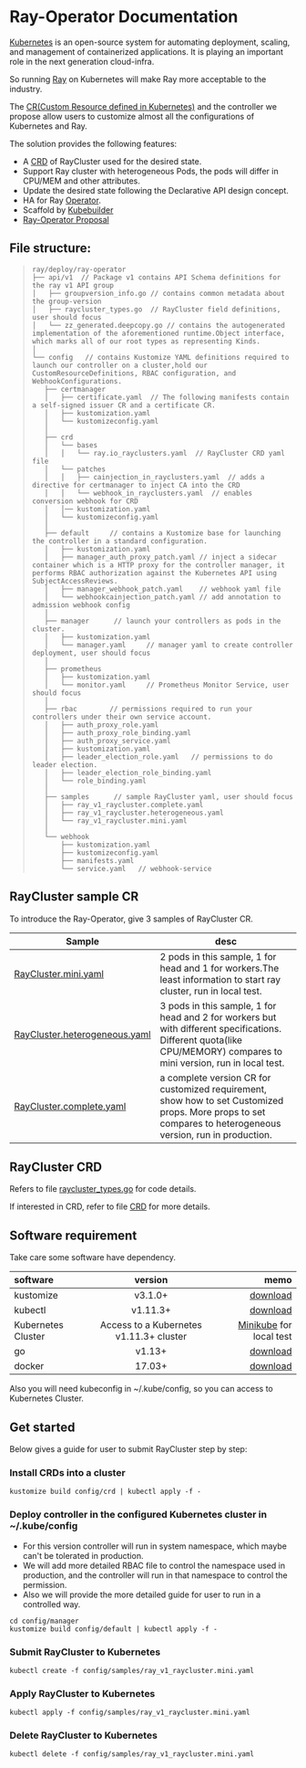 # Ray-Operator Documentation

[Kubernetes](https://kubernetes.io/) is an open-source system for automating deployment, scaling, and management of containerized applications. It is playing an important role in the next generation cloud-infra. 

So running [Ray](https://ray.readthedocs.io/en/latest/) on Kubernetes will make Ray more acceptable to the industry.  

The [CR(Custom Resource defined in Kubernetes)](https://kubernetes.io/docs/concepts/extend-kubernetes/api-extension/custom-resources/) and the controller we propose allow users to customize almost all the configurations of Kubernetes and Ray. 

The solution provides the following features:
- A [CRD](https://kubernetes.io/docs/concepts/extend-kubernetes/api-extension/custom-resources/#customresourcedefinitions) of RayCluster used for the desired state.
- Support Ray cluster with heterogeneous Pods, the pods will differ in CPU/MEM and other attributes.
- Update the desired state following the Declarative API design concept.
- HA for Ray [Operator](https://kubernetes.io/docs/concepts/extend-kubernetes/operator/).
- Scaffold by [Kubebuilder](https://github.com/kubernetes-sigs/kubebuilder)
- [Ray-Operator Proposal](https://docs.google.com/document/d/1vfXnwft1fY6HTKw2PUDFOh581KDt4zI2GBHhC1ji_uE/edit)

## File structure:
> ```
> ray/deploy/ray-operator
> ├── api/v1  // Package v1 contains API Schema definitions for the ray v1 API group
> │   ├── groupversion_info.go // contains common metadata about the group-version
> │   ├── raycluster_types.go  // RayCluster field definitions, user should focus
> │   └── zz_generated.deepcopy.go // contains the autogenerated implementation of the aforementioned runtime.Object interface, which marks all of our root types as representing Kinds.
> │   
> └── config   // contains Kustomize YAML definitions required to launch our controller on a cluster,hold our CustomResourceDefinitions, RBAC configuration, and WebhookConfigurations.
>    ├── certmanager  
>    │   ├── certificate.yaml  // The following manifests contain a self-signed issuer CR and a certificate CR.
>    │   ├── kustomization.yaml
>    │   └── kustomizeconfig.yaml
>    │
>    ├── crd          
>    │   └── bases
>    │   │   └── ray.io_rayclusters.yaml  // RayCluster CRD yaml file
>    │   └── patches
>    │   │   ├── cainjection_in_rayclusters.yaml  // adds a directive for certmanager to inject CA into the CRD
>    │   │   └── webhook_in_rayclusters.yaml  // enables conversion webhook for CRD
>    │   │── kustomization.yaml
>    │   └── kustomizeconfig.yaml
>    │
>    ├── default     // contains a Kustomize base for launching the controller in a standard configuration.
>    │   ├── kustomization.yaml
>    │   ├── manager_auth_proxy_patch.yaml // inject a sidecar container which is a HTTP proxy for the controller manager, it performs RBAC authorization against the Kubernetes API using SubjectAccessReviews.
>    │   ├── manager_webhook_patch.yaml    // webhook yaml file
>    │   └── webhookcainjection_patch.yaml // add annotation to admission webhook config
>    │
>    ├── manager      // launch your controllers as pods in the cluster.
>    │   ├── kustomization.yaml
>    │   └── manager.yaml     // manager yaml to create controller deployment, user should focus
>    │
>    ├── prometheus     
>    │   ├── kustomization.yaml
>    │   └── monitor.yaml     // Prometheus Monitor Service, user should focus
>    │
>    ├── rbac        // permissions required to run your controllers under their own service account.
>    │   ├── auth_proxy_role.yaml
>    │   ├── auth_proxy_role_binding.yaml
>    │   ├── auth_proxy_service.yaml
>    │   ├── kustomization.yaml
>    │   ├── leader_election_role.yaml   // permissions to do leader election.
>    │   ├── leader_election_role_binding.yaml
>    │   └── role_binding.yaml
>    │
>    ├── samples      // sample RayCluster yaml, user should focus
>    │   ├── ray_v1_raycluster.complete.yaml
>    │   ├── ray_v1_raycluster.heterogeneous.yaml
>    │   └── ray_v1_raycluster.mini.yaml
>    │
>    └── webhook
>        ├── kustomization.yaml
>        ├── kustomizeconfig.yaml
>        ├── manifests.yaml
>        └── service.yaml   // webhook-service
> ```

## RayCluster sample CR

To introduce the Ray-Operator, give 3 samples of RayCluster CR.  

Sample  | desc
------------- | -------------
[RayCluster.mini.yaml](config/samples/ray_v1_raycluster.mini.yaml)   | 2 pods in this sample, 1 for head and 1 for workers.The least information to start ray cluster, run in local test.
[RayCluster.heterogeneous.yaml](config/samples/ray_v1_raycluster.heterogeneous.yaml)  | 3 pods in this sample, 1 for head and 2 for workers but with different specifications. Different quota(like CPU/MEMORY) compares to mini version, run in local test.
[RayCluster.complete.yaml](config/samples/ray_v1_raycluster.complete.yaml)  | a complete version CR for customized requirement, show how to set Customized props. More props to set compares to heterogeneous version, run in production. 

## RayCluster CRD

Refers to file [raycluster_types.go](api/v1/raycluster_types.go) for code details.

If interested in CRD, refer to file [CRD](config/crd/bases/ray.io_rayclusters.yaml) for more details. 

## Software requirement
Take care some software have dependency.  

software  | version | memo
:-------------  | :---------------:| -------------:
kustomize |  v3.1.0+ | [download](https://github.com/kubernetes-sigs/kustomize)
kubectl |  v1.11.3+    | [download](https://kubernetes.io/docs/tasks/tools/install-kubectl/)
Kubernetes Cluster | Access to a Kubernetes v1.11.3+ cluster| [Minikube](https://github.com/kubernetes/minikube)  for local test
go  | v1.13+|[download](https://golang.org/dl/)
docker   | 17.03+|[download](https://docs.docker.com/install/)

Also you will need kubeconfig in ~/.kube/config, so you can access to Kubernetes Cluster.  

## Get started
Below gives a guide for user to submit RayCluster step by step:

### Install CRDs into a cluster

```shell script
kustomize build config/crd | kubectl apply -f -
```

### Deploy controller in the configured Kubernetes cluster in ~/.kube/config
* For this version controller will run in system namespace, which maybe can't be tolerated in production.  
* We will add more detailed RBAC file to control the namespace used in production, and the controller will run in that namespace to control the permission.  
* Also we will provide the more detailed guide for user to run in a controlled way.
```shell script
cd config/manager 
kustomize build config/default | kubectl apply -f -
```

### Submit RayCluster to Kubernetes
```shell script
kubectl create -f config/samples/ray_v1_raycluster.mini.yaml
```

### Apply RayCluster to Kubernetes
```shell script
kubectl apply -f config/samples/ray_v1_raycluster.mini.yaml
```

### Delete RayCluster to Kubernetes
```shell script
kubectl delete -f config/samples/ray_v1_raycluster.mini.yaml
```